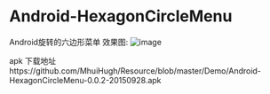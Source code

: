 # Android-HexagonCircleMenu
Android旋转的六边形菜单
效果图:
 ![image](https://github.com/MhuiHugh/Resource/blob/master/Imags/Android-HexagonCircleMenu-Demo.gif)

 apk 下载地址https://github.com/MhuiHugh/Resource/blob/master/Demo/Android-HexagonCircleMenu-0.0.2-20150928.apk
